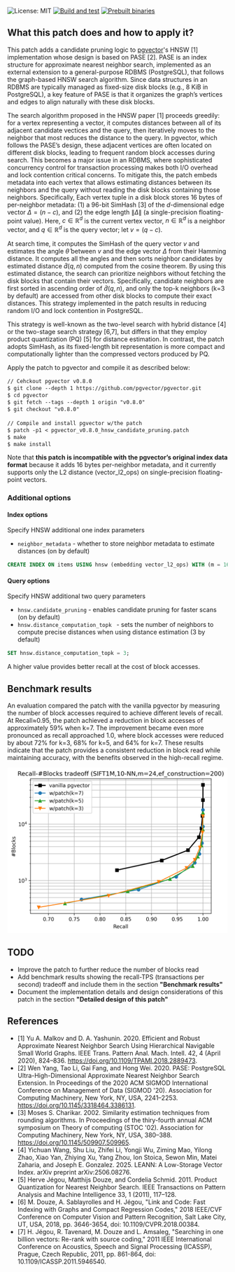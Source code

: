![License: MIT](https://img.shields.io/badge/License-MIT-blue.svg)
[![Build and test](https://github.com/maropu/pgvector_hnsw_candidate_pruning_patch/actions/workflows/BuildAndTests.yml/badge.svg)](https://github.com/maropu/pgvector_hnsw_candidate_pruning_patch/actions/workflows/BuildAndTests.yml)
[![Prebuilt binaries](https://github.com/maropu/pgvector_hnsw_candidate_pruning_patch/actions/workflows/ExtensionDistribution.yml/badge.svg)](https://github.com/maropu/pgvector_hnsw_candidate_pruning_patch/actions/workflows/ExtensionDistribution.yml)

## What this patch does and how to apply it?

This patch adds a candidate pruning logic to [pgvector](https://github.com/pgvector/pgvector)'s HNSW [1] implementation whose design is based on PASE [2].
PASE is an index structure for approximate nearest neighbor search, implemented as an external extension to a general-purpose RDBMS (PostgreSQL),
that follows the graph-based HNSW search algorithm. Since data structures in an RDBMS are typically managed as fixed-size disk blocks
(e.g., 8 KiB in PostgreSQL), a key feature of PASE is that it organizes the graph’s vertices and edges to align naturally with these disk blocks.

The search algorithm proposed in the HNSW paper [1] proceeds greedily: for a vertex representing a vector, it computes distances
between all of its adjacent candidate vectices and the query, then iteratively moves to the neighbor that most reduces the distance to the query.
In pgvector, which follows the PASE’s design, these adjacent vertices are often located on different disk blocks, leading to frequent random block accesses during search.
This becomes a major issue in an RDBMS, where sophisticated concurrency control for transaction processing makes both I/O overhead and lock contention critical concerns.
To mitigate this, the patch embeds metadata into each vertex that allows estimating distances between its neighbors and the query
without reading the disk blocks containing those neighbors.
Specifically, Each vertex tuple in a disk block stores 16 bytes of per-neighbor metadata:
(1) a 96-bit SimHash [3] of the $d$-dimensional edge vector $\Delta = (n - c)$, and (2) the edge length $\lVert \Delta \rVert$ (a single-precision floating-point value).
Here, $c \in \mathbb{R}^d$ is the current vertex vector, $n \in \mathbb{R}^d$ is a neighbor vector, and $q \in \mathbb{R}^d$ is the query vector; let $v = (q - c)$.

At search time, it computes the SimHash of the query vector $v$ and estimates the angle $\hat{\theta}$ between $v$ and the edge vector $\Delta$ from their Hamming distance.
It computes all the angles and then sorts neighbor candidates by estimated distance $\widehat{d}(q,n)$ computed from the cosine theorem. 
By using this estimated distance, the search can prioritize neighbors without fetching the disk blocks that contain their vectors.
Specifically, candidate neighbors are first sorted in ascending order of $\widehat{d}(q,n)$,
and only the top-k neighbors (k=3 by default) are accessed from other disk blocks to compute their exact distances.
This strategy implemented in the patch results in reducing random I/O and lock contention in PostgreSQL.

This strategy is well-known as the two-level search with hybrid distance [4] or the two-stage search strategy [6,7], but differs in that
they employ product quantization (PQ) [5] for distance estimation.
In contrast, the patch adopts SimHash, as its fixed-length bit representation is more compact and
computationally lighter than the compressed vectors produced by PQ.

Apply the patch to pgvector and compile it as described below:

```shell
// Cehckout pgvector v0.8.0
$ git clone --depth 1 https://github.com/pgvector/pgvector.git
$ cd pgvector
$ git fetch --tags --depth 1 origin "v0.8.0"
$ git checkout "v0.8.0"

// Compile and install pgvector w/the patch
$ patch -p1 < pgvector_v0.8.0_hnsw_candidate_pruning.patch
$ make
$ make install
```

Note that **this patch is incompatible with the pgvector’s original index data format** because it adds 16 bytes per-neighbor metadata, and
it currently supports only the L2 distance (vector_l2_ops) on single-precision floating-point vectors.

### Additional options

#### Index options

Specify HNSW additional one index parameters

- `neighbor_metadata` - whether to store neighbor metadata to estimate distances (on by default)

```sql
CREATE INDEX ON items USING hnsw (embedding vector_l2_ops) WITH (m = 16, ef_construction = 64, neighbor_metadata = on);
```

#### Query options

Specify HNSW additional two query parameters

- `hnsw.candidate_pruning` - enables candidate pruning for faster scans (on by default)
- `hnsw.distance_computation_topk ` - sets the number of neighbors to compute precise distances when using distance estimation (3 by default)

```sql
SET hnsw.distance_computation_topk = 3;
```

A higher value provides better recall at the cost of block accesses.

## Benchmark results

An evaluation compared the patch with the vanilla pgvector by measuring the number of block accesses required to achieve different levels of recall.
At Recall≈0.95, the patch achieved a reduction in block accesses of approximately 59% when k=7. The improvement became even more pronounced as recall approached 1.0,
where block accesses were reduced by about 72% for k=3, 68% for k=5, and 64% for k=7. These results indicate that the patch provides a consistent reduction
in block read while maintaining accuracy, with the benefits observed in the high-recall regime.

<img src="resources/sift1m_recall_blocks_tradeoff.png" width="600">

## TODO

 - Improve the patch to further reduce the number of blocks read
 - Add benchmark results showing the recall-TPS (transactions per second) tradeoff and include them in the section **"Benchmark results"**
 - Document the implementation details and design considerations of this patch in the section **"Detailed design of this patch"**

## References

 - [1] Yu A. Malkov and D. A. Yashunin. 2020. Efficient and Robust Approximate Nearest Neighbor Search Using Hierarchical Navigable Small World Graphs. IEEE Trans. Pattern Anal. Mach. Intell. 42, 4 (April 2020), 824–836. https://doi.org/10.1109/TPAMI.2018.2889473.
 - [2] Wen Yang, Tao Li, Gai Fang, and Hong Wei. 2020. PASE: PostgreSQL Ultra-High-Dimensional Approximate Nearest Neighbor Search Extension. In Proceedings of the 2020 ACM SIGMOD International Conference on Management of Data (SIGMOD '20). Association for Computing Machinery, New York, NY, USA, 2241–2253. https://doi.org/10.1145/3318464.3386131.
 - [3] Moses S. Charikar. 2002. Similarity estimation techniques from rounding algorithms. In Proceedings of the thiry-fourth annual ACM symposium on Theory of computing (STOC '02). Association for Computing Machinery, New York, NY, USA, 380–388. https://doi.org/10.1145/509907.509965.
 - [4] Yichuan Wang, Shu Liu, Zhifei Li, Yongji Wu, Ziming Mao, Yilong Zhao, Xiao Yan, Zhiying Xu, Yang Zhou, Ion Stoica, Sewon Min, Matei Zaharia, and Joseph E. Gonzalez. 2025. LEANN: A Low-Storage Vector Index. arXiv preprint arXiv:2506.08276.
 - [5] Herve Jégou, Matthijs Douze, and Cordelia Schmid. 2011. Product Quantization for Nearest Neighbor Search. IEEE Transactions on Pattern Analysis and Machine Intelligence 33, 1 (2011), 117–128.
 - [6] M. Douze, A. Sablayrolles and H. Jégou, "Link and Code: Fast Indexing with Graphs and Compact Regression Codes," 2018 IEEE/CVF Conference on Computer Vision and Pattern Recognition, Salt Lake City, UT, USA, 2018, pp. 3646-3654, doi: 10.1109/CVPR.2018.00384.
 - [7] H. Jégou, R. Tavenard, M. Douze and L. Amsaleg, "Searching in one billion vectors: Re-rank with source coding," 2011 IEEE International Conference on Acoustics, Speech and Signal Processing (ICASSP), Prague, Czech Republic, 2011, pp. 861-864, doi: 10.1109/ICASSP.2011.5946540.

